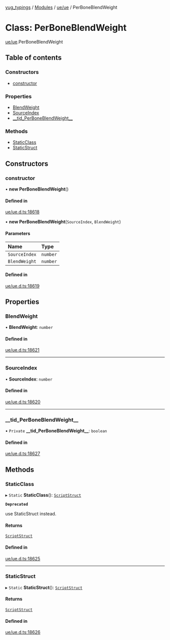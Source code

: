 [yug_typings](../README.md) / [Modules](../modules.md) / [ue/ue](../modules/ue_ue.md) / PerBoneBlendWeight

# Class: PerBoneBlendWeight

[ue/ue](../modules/ue_ue.md).PerBoneBlendWeight

## Table of contents

### Constructors

- [constructor](ue_ue.PerBoneBlendWeight.md#constructor)

### Properties

- [BlendWeight](ue_ue.PerBoneBlendWeight.md#blendweight)
- [SourceIndex](ue_ue.PerBoneBlendWeight.md#sourceindex)
- [\_\_tid\_PerBoneBlendWeight\_\_](ue_ue.PerBoneBlendWeight.md#__tid_perboneblendweight__)

### Methods

- [StaticClass](ue_ue.PerBoneBlendWeight.md#staticclass)
- [StaticStruct](ue_ue.PerBoneBlendWeight.md#staticstruct)

## Constructors

### constructor

• **new PerBoneBlendWeight**()

#### Defined in

[ue/ue.d.ts:18618](https://github.com/YugMetaverse/yug_typings/blob/25cad34/ue/ue.d.ts#L18618)

• **new PerBoneBlendWeight**(`SourceIndex`, `BlendWeight`)

#### Parameters

| Name | Type |
| :------ | :------ |
| `SourceIndex` | `number` |
| `BlendWeight` | `number` |

#### Defined in

[ue/ue.d.ts:18619](https://github.com/YugMetaverse/yug_typings/blob/25cad34/ue/ue.d.ts#L18619)

## Properties

### BlendWeight

• **BlendWeight**: `number`

#### Defined in

[ue/ue.d.ts:18621](https://github.com/YugMetaverse/yug_typings/blob/25cad34/ue/ue.d.ts#L18621)

___

### SourceIndex

• **SourceIndex**: `number`

#### Defined in

[ue/ue.d.ts:18620](https://github.com/YugMetaverse/yug_typings/blob/25cad34/ue/ue.d.ts#L18620)

___

### \_\_tid\_PerBoneBlendWeight\_\_

• `Private` **\_\_tid\_PerBoneBlendWeight\_\_**: `boolean`

#### Defined in

[ue/ue.d.ts:18627](https://github.com/YugMetaverse/yug_typings/blob/25cad34/ue/ue.d.ts#L18627)

## Methods

### StaticClass

▸ `Static` **StaticClass**(): [`ScriptStruct`](ue_ue.ScriptStruct.md)

**`Deprecated`**

use StaticStruct instead.

#### Returns

[`ScriptStruct`](ue_ue.ScriptStruct.md)

#### Defined in

[ue/ue.d.ts:18625](https://github.com/YugMetaverse/yug_typings/blob/25cad34/ue/ue.d.ts#L18625)

___

### StaticStruct

▸ `Static` **StaticStruct**(): [`ScriptStruct`](ue_ue.ScriptStruct.md)

#### Returns

[`ScriptStruct`](ue_ue.ScriptStruct.md)

#### Defined in

[ue/ue.d.ts:18626](https://github.com/YugMetaverse/yug_typings/blob/25cad34/ue/ue.d.ts#L18626)
